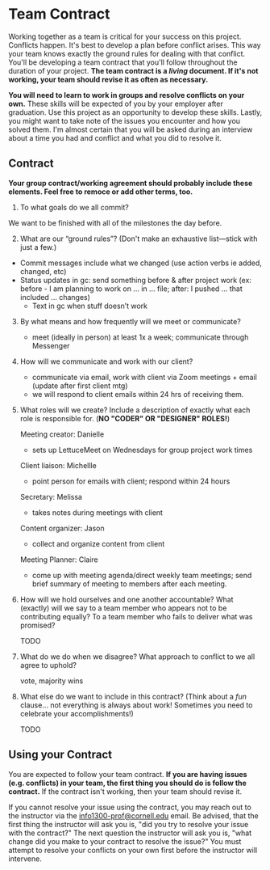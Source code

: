# Team Contract

Working together as a team is critical for your success on this project. Conflicts happen. It's best to develop a plan before conflict arises. This way your team knows exactly the ground rules for dealing with that conflict. You'll be developing a team contract that you'll follow throughout the duration of your project. **The team contract is a *living* document. If it's not working, your team should revise it as often as necessary.**

**You will need to learn to work in groups and resolve conflicts on your own.** These skills will be expected of you by your employer after graduation. Use this project as an opportunity to develop these skills. Lastly, you might want to take note of the issues you encounter and how you solved them. I'm almost certain that you will be asked during an interview about a time you had and conflict and what you did to resolve it.

## Contract

**Your group contract/working agreement should probably include these elements. Feel free to remoce or add other terms, too.**

1. To what goals do we all commit?

We want to be finished with all of the milestones the day before.


2. What are our “ground rules”? (Don't make an exhaustive list—stick with just a few.)

  - Commit messages include what we changed (use action verbs ie added, changed, etc)
  - Status updates in gc: send something before & after project work (ex: before - I am planning to work on ... in ... file; after: I pushed ... that included ... changes)
    - Text in gc when stuff doesn’t work

3. By what means and how frequently will we meet or communicate?

    - meet (ideally in person) at least 1x a week; communicate through Messenger

4. How will we communicate and work with our client?

    - communicate via email, work with client via Zoom meetings + email (update after first client mtg)
    - we will respond to client emails within 24 hrs of receiving them.

5. What roles will we create? Include a description of exactly what each role is responsible for. (**NO "CODER" OR "DESIGNER" ROLES!**)

    Meeting creator: Danielle
    - sets up LettuceMeet on Wednesdays for group project work times

    Client liaison: Michellle
    - point person for emails with client; respond within 24 hours

    Secretary: Melissa
    - takes notes during meetings with client  

    Content organizer: Jason
    - collect and organize content from client

    Meeting Planner: Claire
    - come up with meeting agenda/direct weekly team meetings; send brief summary of meeting to members after each meeting.
    

6. How will we hold ourselves and one another accountable? What (exactly) will we say to a team member who appears not to be contributing equally? To a team member who fails to deliver what was promised?

    TODO

7. What do we do when we disagree? What approach to conflict to we all agree to uphold?

    vote, majority wins

8. What else do we want to include in this contract? (Think about a *fun* clause... not everything is always about work! Sometimes you need to celebrate your accomplishments!)

    TODO


## Using your Contract

You are expected to follow your team contract. **If you are having issues (e.g. conflicts) in your team, the first thing you should do is follow the contract.** If the contract isn't working, then your team should revise it.

If you cannot resolve your issue using the contract, you may reach out to the instructor via the <info1300-prof@cornell.edu> email. Be advised, that the first thing the instructor will ask you is, "did you try to resolve your issue with the contract?" The next question the instructor will ask you is, "what change did you make to your contract to resolve the issue?" You must attempt to resolve your conflicts on your own first before the instructor will intervene.
